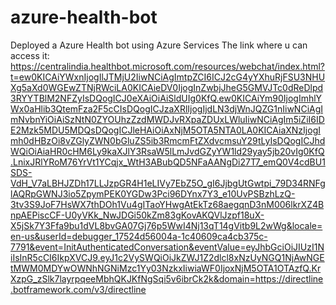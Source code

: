 # azure-health-bot
Deployed a Azure Health bot using Azure Services
The link where u can access it:
https://centralindia.healthbot.microsoft.com/resources/webchat/index.html?t=ew0KICAiYWxnIjogIlJTMjU2IiwNCiAgImtpZCI6ICJ2cG4yYXhuRjFSU3NHUXg5aXd0WGEwZTNjRWciLA0KICAieDV0IjogInZwbjJheG5GMVJTc0dReDlpd3RYYTBlM2NFZyIsDQogICJ0eXAiOiAiSldUIg0KfQ.ew0KICAiYm90IjogImhlYWx0aHlib3QtemFza2F5cCIsDQogICJzaXRlIjogIjdLN3djWnJQZG1nIiwNCiAgImNvbnYiOiAiSzNtN0ZYOUhzZzdMWDJvRXpaZDUxLWluIiwNCiAgIm5iZiI6IDE2Mzk5MDU5MDQsDQogICJleHAiOiAxNjM5OTA5NTA0LA0KICAiaXNzIjogImh0dHBzOi8vZGlyZWN0bGluZS5ib3RmcmFtZXdvcmsuY29tLyIsDQogICJhdWQiOiAiaHR0cHM6Ly9kaXJlY3RsaW5lLmJvdGZyYW1ld29yay5jb20vIg0KfQ.LnixJRlYRoM76YrVt1YCqjx_WtH3ABubQD5NFaAANgDi27T7_emQ0V4cdBU1SDS-VdH_V7aLBHJZDh17LLJzpGR4H1eLIVy7EbZ5O_gI6JjbgUtGwtpi_79D34RNFglAQRpGWNJ3io5ZpymPEK0YGDw3Pci96DYnx7Y3_e10UvPSBzhLzQ-3tv3S9JoF7HsWX7thDOh1Vu4gITaoYHwgAtEkTz68aegqnD3nM006lkrXZ4BnpAEPiscCF-U0yVKk_NwJDGi50kZm83gKovAKQVlJzpf18uX-X5jSk7Y3Ffa9bu1dVL8bvGA07Gj76p5WwI4Nj13qT14gVitb9L2wWg&locale=en-us&userId=debugger_17524d56004a-1c40609ca4cb375c-7791&event=InitAuthenticatedConversation&eventValue=eyJhbGciOiJIUzI1NiIsInR5cCI6IkpXVCJ9.eyJ1c2VySWQiOiJkZWJ1Z2dlcl8xNzUyNGQ1NjAwNGEtMWM0MDYwOWNhNGNiMzc1Yy03NzkxIiwiaWF0IjoxNjM5OTA1OTAzfQ.KrXzpG_zSlk7layrpqeeMbhQKJKfNgSqi5v6ibrCk2k&domain=https://directline.botframework.com/v3/directline
